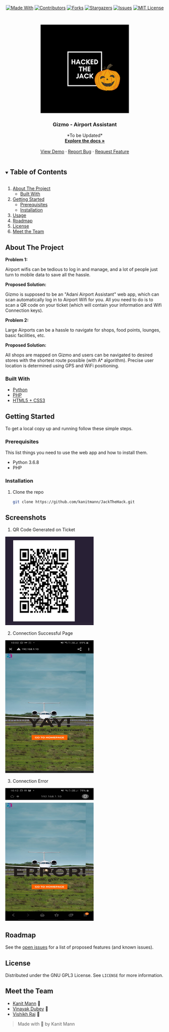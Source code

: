 
<span style="display:block;text-align:center">

[![Made With][made-with-shield]][made-with-url]
[![Contributors][contributors-shield]][contributors-url]
[![Forks][forks-shield]][forks-url]
[![Stargazers][stars-shield]][stars-url]
[![Issues][issues-shield]][issues-url]
[![MIT License][license-shield]][license-url]

</span>

<!-- PROJECT LOGO -->
<br />
<p align="center">
  <a href="https://github.com/kanitmann/JackTheHack">
    <img src="./Asset/Hacked_the_Jack.png" alt="Logo" width="280" height="280">
  </a>

  <h3 align="center">Gizmo - Airport Assistant </h3>

  <p align="center">
    *To be Updated*
    <br />
    <a href="https://github.com/kanitmann/JackTheHack"><strong>Explore the docs »</strong></a>
    <br />
    <br />
    <a href="https://github.com/kanitmann/JackTheHack">View Demo</a>
    ·
    <a href="https://github.com/kanitmann/JackTheHack/issues">Report Bug</a>
    ·
    <a href="https://github.com/kanitmann/JackTheHack/issues">Request Feature</a>
  </p>
</p>

<!-- TABLE OF CONTENTS -->
<details open="open">
  <summary><h2 style="display: inline-block">Table of Contents</h2></summary>
  <ol>
    <li>
      <a href="#about-the-project">About The Project</a>
      <ul>
        <li><a href="#built-with">Built With</a></li>
      </ul>
    </li>
    <li>
      <a href="#getting-started">Getting Started</a>
      <ul>
        <li><a href="#prerequisites">Prerequisites</a></li>
        <li><a href="#installation">Installation</a></li>
      </ul>
    </li>
    <li><a href="#usage">Usage</a></li>
    <li><a href="#roadmap">Roadmap</a></li>
    <li><a href="#license">License</a></li>
    <li><a href="#acknowledgements">Meet the Team</a></li>
  </ol>
</details>

<!-- ABOUT THE PROJECT -->

## About The Project

<p>

**Problem 1:**

Airport wifis can be tedious to log in and manage, and a lot of people just turn to mobile data to save all the hassle.

**Proposed Solution:**

Gizmo is supposed to be an "Adani Airport Assistant" web app, which can scan automatically log in to Airport Wifi for you. All you need to do is to scan a QR code on your ticket (which will contain your information and Wifi Connection keys).

**Problem 2:**

Large Airports can be a hassle to navigate for shops, food points, lounges, basic facilities, etc. 

**Proposed Solution:**

All shops are mapped on Gizmo and users can be navigated to desired stores with the shortest route possible (with A* algorithm). Precise user location is determined using GPS and WiFi positioning.
</p>


### Built With

- [Python](https://www.python.org/)
- [PHP](https://www.php.net/)
- [HTML5 + CSS3]()

<!-- GETTING STARTED -->

## Getting Started

To get a local copy up and running follow these simple steps.

### Prerequisites

This list things you need to use the web app and how to install them.

- Python 3.6.8
- PHP

### Installation

1. Clone the repo
   ```sh
   git clone https://github.com/kanitmann/JackTheHack.git
   ```

<!-- USAGE EXAMPLES 

## Usage

Use this space to show useful examples of how a project can be used. Additional screenshots, code examples and demos work well in this space. You may also link to more resources.

_For more examples, please refer to the [Documentation](https://example.com)_

 ROADMAP -->
## Screenshots

1. QR Code Generated on Ticket

<img src="./Asset/QR.jpeg" alt="QR" width="280" height="280">

2. Connection Successful Page

<img src="./Asset/img1.jpeg" alt="SS1" width="280" height="420">

3. Connection Error

<img src="./Asset/img2.jpeg" alt="SS2" width="280" height="420">

## Roadmap

See the [open issues](https://github.com/kanitmann/JackTheHack/issues) for a list of proposed features (and known issues).

<!-- LICENSE -->

## License

Distributed under the GNU GPL3 License. See `LICENSE` for more information.

<!-- ACKNOWLEDGEMENTS -->

## Meet the Team

- [Kanit Mann](https://github.com/kanitmann) :wolf:
- [Vinayak Dubey](https://github.com/viny1ic) :koala:
- [Vishikh Raj](https://github.com/dungeon-master27) :bear:

> Made with 💙 by Kanit Mann

<!-- MARKDOWN LINKS & IMAGES -->
<!-- https://www.markdownguide.org/basic-syntax/#reference-style-links -->

[contributors-shield]: https://img.shields.io/github/contributors/kanitmann/JackTheHack.svg?style=for-the-badge
[contributors-url]: https://github.com/kanitmann/JackTheHack/graphs/contributors
[forks-shield]: https://img.shields.io/github/forks/kanitmann/JackTheHack.svg?style=for-the-badge
[forks-url]: https://github.com/kanitmann/JackTheHack/network/members
[stars-shield]: https://img.shields.io/github/stars/kanitmann/JackTheHack.svg?style=for-the-badge
[stars-url]: https://github.com/kanitmann/JackTheHack/stargazers
[issues-shield]: https://img.shields.io/github/issues/kanitmann/JackTheHack.svg?style=for-the-badge
[issues-url]: https://github.com/kanitmann/JackTheHack/issues
[license-shield]: https://img.shields.io/github/license/kanitmann/JackTheHack?style=for-the-badge&logo=appveyor
[license-url]: https://github.com/kanitmann/JackTheHack/blob/master/LICENSE.txt
[made-with-shield]: https://img.shields.io/github/languages/top/kanitmann/JackTheHack?style=for-the-badge
[made-with-url]: https://shields.io/github/languages/top/kanitmann/JackTheHack.svg?style-for-the-badge
[product-screenshot]: (images/screenshot.png)
